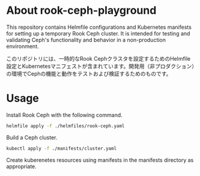 # About rook-ceph-playground

This repository contains Helmfile configurations and Kubernetes manifests for setting up a temporary Rook Ceph cluster. It is intended for testing and validating Ceph's functionality and behavior in a non-production environment.

このリポジトリには、一時的なRook Cephクラスタを設定するためのHelmfile設定とKubernetesマニフェストが含まれています。開発用（非プロダクション）の環境でCephの機能と動作をテストおよび検証するためのものです。

# Usage

Install Rook Ceph with the following command.

```bash
helmfile apply -f ./helmfiles/rook-ceph.yaml
```

Build a Ceph cluster.

```bash
kubectl apply -f ./manifests/cluster.yaml
```

Create kuberenetes resources using manifests in the manifests directory as appropriate.
